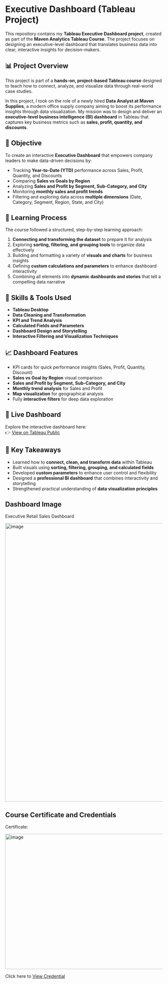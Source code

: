 # Executive Dashboard (Tableau Project)

This repository contains my **Tableau Executive Dashboard project**, created as part of the **Maven Analytics Tableau Course**. The project focuses on designing an executive-level dashboard that translates business data into clear, interactive insights for decision-makers.  

## 📊 Project Overview  
This project is part of a **hands-on, project-based Tableau course** designed to teach how to connect, analyze, and visualize data through real-world case studies.  

In this project, I took on the role of a newly hired **Data Analyst at Maven Supplies**, a modern office supply company aiming to boost its performance insights through data visualization. My mission was to design and deliver an **executive-level business intelligence (BI) dashboard** in Tableau that captures key business metrics such as **sales, profit, quantity, and discounts**.

## 🎯 Objective  
To create an interactive **Executive Dashboard** that empowers company leaders to make data-driven decisions by:  
- Tracking **Year-to-Date (YTD)** performance across Sales, Profit, Quantity, and Discounts  
- Comparing **Sales vs Goals by Region**  
- Analyzing **Sales and Profit by Segment, Sub-Category, and City**  
- Monitoring **monthly sales and profit trends**  
- Filtering and exploring data across **multiple dimensions** (Date, Category, Segment, Region, State, and City)

## 🧩 Learning Process  
The course followed a structured, step-by-step learning approach:  
1. **Connecting and transforming the dataset** to prepare it for analysis  
2. Exploring **sorting, filtering, and grouping tools** to organize data effectively  
3. Building and formatting a variety of **visuals and charts** for business insights  
4. Defining **custom calculations and parameters** to enhance dashboard interactivity  
5. Combining all elements into **dynamic dashboards and stories** that tell a compelling data narrative  

## 🧠 Skills & Tools Used  
- **Tableau Desktop**  
- **Data Cleaning and Transformation**  
- **KPI and Trend Analysis**  
- **Calculated Fields and Parameters**  
- **Dashboard Design and Storytelling**  
- **Interactive Filtering and Visualization Techniques**

## 📈 Dashboard Features  
- KPI cards for quick performance insights (Sales, Profit, Quantity, Discount)  
- **Sales vs Goal by Region** visual comparison  
- **Sales and Profit by Segment, Sub-Category, and City**  
- **Monthly trend analysis** for Sales and Profit  
- **Map visualization** for geographical analysis  
- Fully **interactive filters** for deep data exploration  

## 🔗 Live Dashboard  
Explore the interactive dashboard here:  
👉 [View on Tableau Public](https://public.tableau.com/app/profile/crystal.dsouza3128/viz/CrystalTableauDashboard/ExecutiveDashboard)

## 🏁 Key Takeaways  
- Learned how to **connect, clean, and transform data** within Tableau  
- Built visuals using **sorting, filtering, grouping, and calculated fields**  
- Developed **custom parameters** to enhance user control and flexibility  
- Designed a **professional BI dashboard** that combines interactivity and storytelling  
- Strengthened practical understanding of **data visualization principles**

## Dashboard Image
Executive Retail Sales Dashboard

<img width="941" height="891" alt="image" src="https://github.com/user-attachments/assets/0d71005f-b5b6-4196-912f-a8e023e5f9a6" />

## Course Certificate and Credentials

Certificate:

<img width="600" height="433" alt="image" src="https://github.com/user-attachments/assets/1525ec75-180a-4722-b623-12decacb786e" />

Click here to [View Credential](https://certificates.mavenanalytics.io/9e04b263-4141-4c42-b60e-2d56c4b75637#acc.Gju0hdo5)


